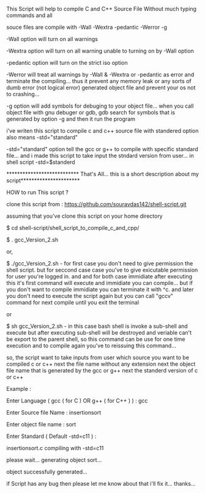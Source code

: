 
This Script will help to compile C and C++ Source File Without much typing commands and all

souce files are compile with -Wall -Wextra -pedantic -Werror -g 

-Wall option will turn on all warnings 

-Wextra option will turn on all warning unable to turning on by -Wall option

-pedantic option will turn on the strict iso  option

-Werror will treat all warnings by -Wall & -Wextra or -pedantic as error and terminate the compiling... 
thus it prevent any memory leak or any sorts of dumb error (not logical error) generated object file
and prevent your os not to crashing... 

-g option will add symbols for debuging to your object file... when you call object file with
 gnu debuger or gdb, gdb search for symbols that is generated by option -g and then it run the program

 i've writen this script to compile c and c++ source file with standered option also means -std="standard"
 
 -std="standard" option tell the gcc or g++ to compile with specific standard file... and i made this script
 to take input the stndard version from user... in shell script -std=$standerd 


*************************** That's All... this is a short description about my script**********************


HOW to run This script ?


clone this script from : https://github.com/souravdas142/shell-script.git

assuming that you've clone this script on your home directory

$ cd shell-script/shell_script_to_compile_c_and_cpp/

$ . gcc_Version_2.sh


or,


$ ./gcc_Version_2.sh  - for first case you don't need to give permission the shell script. but for seccond case case you've to give exicutable permission for user you're logged in. and and for both case immidiate after executing this it's first command will execute and immidiate you can compile... but if you don't want to compile immidiate you can terminate it with ^c. and later you don't need to execute the script again but you can call "gccv" command for next compile until you exit the terminal


or


$ sh gcc_Version_2.sh  - in this case bash shell is invoke a sub-shell and execute but after executing sub-shell will be destroyed and veriable can't be export to the parent shell, so this command can be use for one time execution and to compile again you've to reissuing this command...


so, the script want to take inputs from user which source you want to be compiled c or c++ next the file name without any extension next the object file name that is generated by the gcc or g++ next the standerd version of c or c++



Example : 


Enter Language ( gcc ( for C ) OR g++ ( for C++ ) ) : gcc


Enter Source file Name : insertionsort


Enter object file name : sort


Enter Standard ( Default -std=c11 ) :


insertionsort.c compiling with -std=c11


please wait... generating object sort...


object successfully generated...


if Script has any bug then please let me know about that i'll fix it... thanks...
